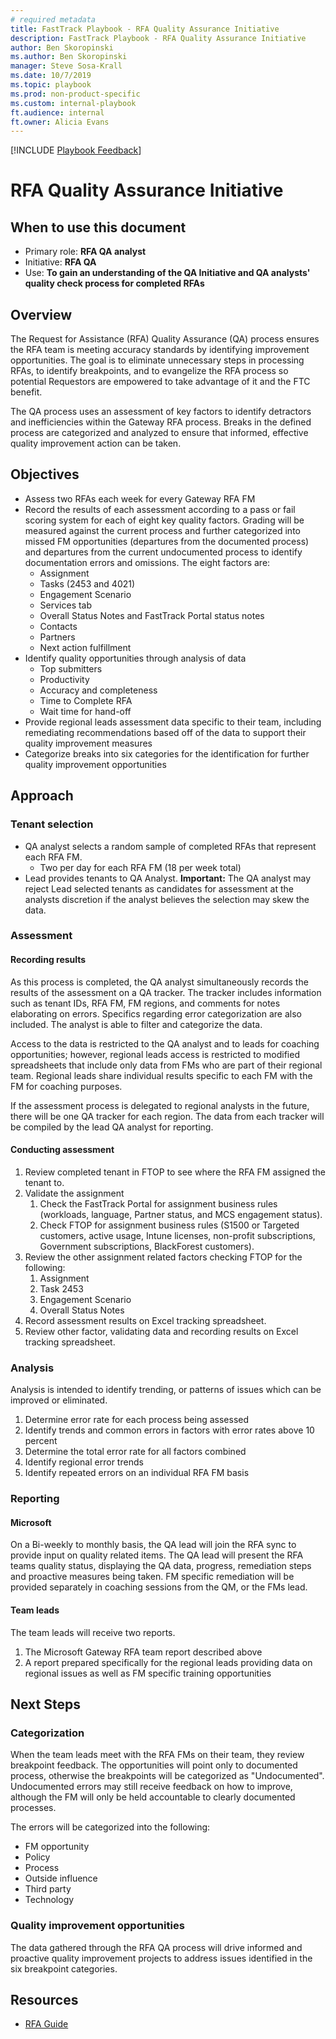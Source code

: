 ```yaml
---  
# required metadata  
title: FastTrack Playbook - RFA Quality Assurance Initiative  
description: FastTrack Playbook - RFA Quality Assurance Initiative 
author: Ben Skoropinski  
ms.author: Ben Skoropinski  
manager: Steve Sosa-Krall
ms.date: 10/7/2019  
ms.topic: playbook  
ms.prod: non-product-specific  
ms.custom: internal-playbook  
ft.audience: internal  
ft.owner: Alicia Evans
---  
```

[!INCLUDE [Playbook Feedback](./includes/questions-feedback.md)]

# RFA Quality Assurance Initiative

## When to use this document

- Primary role: **RFA QA analyst**
- Initiative: **RFA QA**
- Use: **To gain an understanding of the QA Initiative and QA analysts' quality check process for completed RFAs**

## Overview

The Request for Assistance (RFA) Quality Assurance (QA) process ensures the RFA team is meeting accuracy standards by identifying improvement opportunities. The goal is to eliminate unnecessary steps in processing RFAs, to identify breakpoints, and to evangelize the RFA process so potential Requestors are empowered to take advantage of it and the FTC benefit.

The QA process uses an assessment of key factors to identify detractors and inefficiencies within the Gateway RFA process. Breaks in the defined process are categorized and analyzed to ensure that informed, effective quality improvement action can be taken.

## Objectives

- Assess two RFAs each week for every Gateway RFA FM
- Record the results of each assessment according to a pass or fail scoring system for each of eight key quality factors. Grading will be measured against the current process and further categorized into missed FM opportunities (departures from the documented process) and departures from the current undocumented process to identify documentation errors and omissions. The eight factors are:
    - Assignment
    - Tasks (2453 and 4021)
    - Engagement Scenario
    - Services tab
    - Overall Status Notes and FastTrack Portal status notes
    - Contacts
    - Partners
    - Next action fulfillment
- Identify quality opportunities through analysis of data
    - Top submitters
    - Productivity
    - Accuracy and completeness
    - Time to Complete RFA
    - Wait time for hand-off
- Provide regional leads assessment data specific to their team, including remediating recommendations based off of the data to support their quality improvement measures
- Categorize breaks into six categories for the identification for further quality improvement opportunities

## Approach

### Tenant selection

- QA analyst selects a random sample of completed RFAs that represent each RFA FM.
    - Two per day for each RFA FM (18 per week total)
- Lead provides tenants to QA Analyst.
    **Important:** The QA analyst may reject Lead selected tenants as candidates for assessment at the analysts discretion if the analyst believes the selection may skew the data.

### Assessment

#### Recording results

As this process is completed, the QA analyst simultaneously records the results of the assessment on a QA tracker. The tracker includes information such as tenant IDs, RFA FM, FM regions, and comments for notes elaborating on errors. Specifics regarding error categorization are also included. The analyst is able to filter and categorize the data.

Access to the data is restricted to the QA analyst and to leads for coaching opportunities; however, regional leads access is restricted to modified spreadsheets that include only data from FMs who are part of their regional team. Regional leads share individual results specific to each FM with the FM for coaching purposes.

If the assessment process is delegated to regional analysts in the future, there will be one  QA tracker for each region. The data from each tracker will be compiled by the lead QA analyst for reporting.

#### Conducting assessment

1. Review completed tenant in FTOP to see where the RFA FM assigned the tenant to.
1. Validate the assignment
    1. Check the FastTrack Portal for assignment business rules (workloads, language, Partner status, and MCS engagement status).
    2. Check FTOP for assignment business rules (S1500 or Targeted customers, active usage, Intune licenses, non-profit subscriptions, Government subscriptions, BlackForest customers).
1. Review the other assignment related factors checking FTOP for the following:
    1. Assignment
    1. Task 2453
    1. Engagement Scenario
    1. Overall Status Notes
1. Record assessment results on Excel tracking spreadsheet.
1. Review other factor, validating data and recording results on Excel tracking spreadsheet.

### Analysis

Analysis is intended to identify trending, or patterns of issues which can be improved or eliminated.

1. Determine error rate for each process being assessed
1. Identify trends and common errors in factors with error rates above 10 percent
1. Determine the total error rate for all factors combined
1. Identify regional error trends
1. Identify repeated errors on an individual RFA FM basis

### Reporting

#### Microsoft

On a Bi-weekly to monthly basis, the QA lead will join the RFA sync to provide input on quality related items. The QA lead will present the RFA teams quality status, displaying the QA data, progress, remediation steps and proactive measures being taken. FM specific remediation will be provided separately in coaching sessions from the QM, or the FMs lead.

#### Team leads

The team leads will receive two reports.

1. The Microsoft Gateway RFA team report described above
1. A report prepared specifically for the regional leads providing data on regional issues as well as FM specific training opportunities

## Next Steps

### Categorization

When the team leads meet with the RFA FMs on their team, they review breakpoint feedback. The opportunities will point only to documented process, otherwise the breakpoints will be categorized as "Undocumented". Undocumented errors may still receive feedback on how to improve, although the FM will only be held accountable to clearly documented processes.

The errors will be categorized into the following:
- FM opportunity
- Policy
- Process
- Outside influence
- Third party
- Technology

### Quality improvement opportunities

The data gathered through the RFA QA process will drive informed and proactive quality improvement projects to address issues identified in the six breakpoint categories.

## Resources

- [RFA Guide](https://microsoft.sharepoint.com/:w:/r/teams/ftccm/_layouts/15/Doc.aspx?sourcedoc=%7bE9F66626-C7D3-45FA-95D9-20548520134D%7d&file=Coverage%20-%20Request%20for%20Assistance.docx&action=default&mobileredirect=true)
